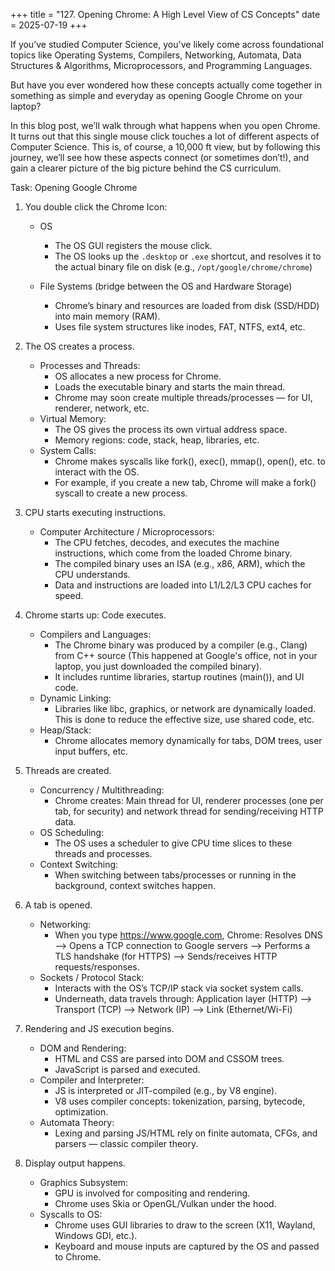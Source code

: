 +++
title = "127. Opening Chrome: A High Level View of CS Concepts"
date = 2025-07-19
+++

If you’ve studied Computer Science, you've likely come across foundational topics like Operating Systems, Compilers, Networking, Automata, Data Structures & Algorithms, Microprocessors, and Programming Languages.

But have you ever wondered how these concepts actually come together in something as simple and everyday as opening Google Chrome on your laptop?

In this blog post, we’ll walk through what happens when you open Chrome. It turns out that this single mouse click touches a lot of different aspects of Computer Science.  This is, of course, a 10,000 ft view, but by following this journey, we’ll see how these aspects connect (or sometimes don’t!), and gain a clearer picture of the big picture behind the CS curriculum.

Task: Opening Google Chrome

1. You double click the Chrome Icon:  
    - OS
        - The OS GUI registers the mouse click.  
        - The OS looks up the `.desktop` or `.exe` shortcut, and resolves it to the actual binary file on disk (e.g., `/opt/google/chrome/chrome`)
    
    - File Systems (bridge between the OS and Hardware Storage)
        - Chrome’s binary and resources are loaded from disk (SSD/HDD) into main memory (RAM).
        - Uses file system structures like inodes, FAT, NTFS, ext4, etc.



2. The OS creates a process.
    - Processes and Threads:
        - OS allocates a new process for Chrome.
        - Loads the executable binary and starts the main thread.
        - Chrome may soon create multiple threads/processes — for UI, renderer, network, etc.
    - Virtual Memory:
        - The OS gives the process its own virtual address space.
        - Memory regions: code, stack, heap, libraries, etc.
    - System Calls:
        - Chrome makes syscalls like fork(), exec(), mmap(), open(), etc. to interact with the OS.
        - For example, if you create a new tab, Chrome will make a fork() syscall to create a new process.

3. CPU starts executing instructions.
    - Computer Architecture / Microprocessors:
        - The CPU fetches, decodes, and executes the machine instructions, which come from the loaded Chrome binary.
        - The compiled binary uses an ISA (e.g., x86, ARM), which the CPU understands.
        - Data and instructions are loaded into L1/L2/L3 CPU caches for speed.

4. Chrome starts up: Code executes.
    - Compilers and Languages:
        - The Chrome binary was produced by a compiler (e.g., Clang) from C++ source (This happened at Google's office, not in your laptop, you just downloaded the compiled binary).
        - It includes runtime libraries, startup routines (main()), and UI code.
    - Dynamic Linking:
        - Libraries like libc, graphics, or network are dynamically loaded. This is done to reduce the effective size, use shared code, etc.
    - Heap/Stack:
        - Chrome allocates memory dynamically for tabs, DOM trees, user input buffers, etc.

5. Threads are created.
    - Concurrency / Multithreading:
        -  Chrome creates: Main thread for UI, renderer processes (one per tab, for security) and network thread for sending/receiving HTTP data.
    - OS Scheduling:
        - The OS uses a scheduler to give CPU time slices to these threads and processes.
    - Context Switching:
        - When switching between tabs/processes or running in the background, context switches happen.

6. A tab is opened.
    - Networking:
        - When you type https://www.google.com, Chrome: Resolves DNS --> Opens a TCP connection to Google servers --> Performs a TLS handshake (for HTTPS) --> Sends/receives HTTP requests/responses.
    - Sockets / Protocol Stack:
        - Interacts with the OS’s TCP/IP stack via socket system calls.
        - Underneath, data travels through: Application layer (HTTP) --> Transport (TCP) -->  Network (IP) --> Link (Ethernet/Wi-Fi)

7. Rendering and JS execution begins.
    - DOM and Rendering:
        - HTML and CSS are parsed into DOM and CSSOM trees.
        - JavaScript is parsed and executed.
    - Compiler and Interpreter:
        - JS is interpreted or JIT-compiled (e.g., by V8 engine).
        - V8 uses compiler concepts: tokenization, parsing, bytecode, optimization.
    - Automata Theory:
        - Lexing and parsing JS/HTML rely on finite automata, CFGs, and parsers — classic compiler theory.

8. Display output happens.
    - Graphics Subsystem:
        - GPU is involved for compositing and rendering.
        - Chrome uses Skia or OpenGL/Vulkan under the hood.
    - Syscalls to OS:
        - Chrome uses GUI libraries to draw to the screen (X11, Wayland, Windows GDI, etc.).
        - Keyboard and mouse inputs are captured by the OS and passed to Chrome.



